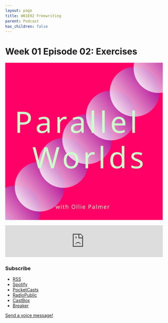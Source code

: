 ```yaml
---
layout: page
title: W01E02 Freewriting
parent: Podcast
has_children: false
---
```



# Week 01 Episode 02: Exercises

[![](/assets/parallel-worlds-cover.svg)](https://anchor.fm/olliepalmer)

<iframe src="https://anchor.fm/olliepalmer/embed/episodes/Week-1-Episode-2-Freewriting-ebuahi/a-a1p69v5" height="102px" width="100%" frameborder="0" scrolling="no"></iframe>

### Subscribe

- [RSS](https://anchor.fm/s/1884b008/podcast/rss)
- [Spotify](https://open.spotify.com/show/3L3RhKaoqQZoU9fIcLuZjz)
- [PocketCasts](https://pca.st/ha20534r)
- [RadioPublic](https://radiopublic.com/parallel-worlds-WzVy1K)
- [CastBox](https://castbox.fm/channel/id2710471?utm_source=podcaster&utm_medium=dlink&utm_campaign=c_2710471&utm_content=Parallel%20Worlds-CastBox_FM)
- [Breaker](https://www.breaker.audio/parallel-worlds)

[Send a voice message!](https://anchor.fm/olliepalmer/message)
